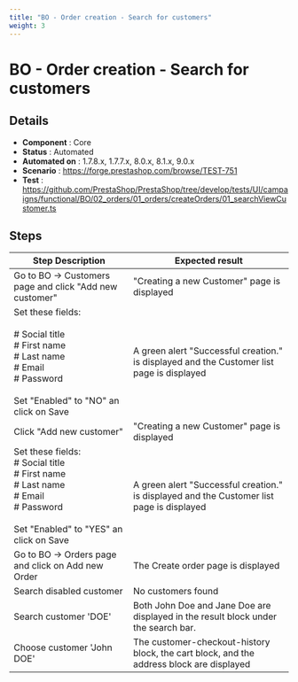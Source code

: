 ```yaml
---
title: "BO - Order creation - Search for customers"
weight: 3
---
```


# BO - Order creation - Search for customers
## Details
* **Component** : Core
* **Status** : Automated
* **Automated on** : 1.7.8.x, 1.7.7.x, 8.0.x, 8.1.x, 9.0.x
* **Scenario** : https://forge.prestashop.com/browse/TEST-751
* **Test** : https://github.com/PrestaShop/PrestaShop/tree/develop/tests/UI/campaigns/functional/BO/02_orders/01_orders/createOrders/01_searchViewCustomer.ts

## Steps
| Step Description | Expected result |
| ----- | ----- |
| Go to BO -> Customers page and click "Add new customer" | "Creating a new Customer" page is displayed |
| Set these fields:<br><br># Social title<br># First name<br># Last name<br># Email<br># Password<br><br>Set "Enabled" to "NO" an click on Save | A green alert "Successful creation." is displayed and the Customer list page is displayed |
| Click "Add new customer" | "Creating a new Customer" page is displayed |
| Set these fields:<br> # Social title<br> # First name<br> # Last name<br> # Email<br> # Password<br><br>Set "Enabled" to "YES" an click on Save | A green alert "Successful creation." is displayed and the Customer list page is displayed |
| Go to BO -> Orders page and click on Add new Order | The Create order page is displayed |
| Search disabled customer | No customers found |
| Search customer 'DOE' | Both John Doe and Jane Doe are displayed in the result block under the search bar. |
| Choose customer 'John DOE' | The customer-checkout-history block, the cart block, and the address block are displayed |